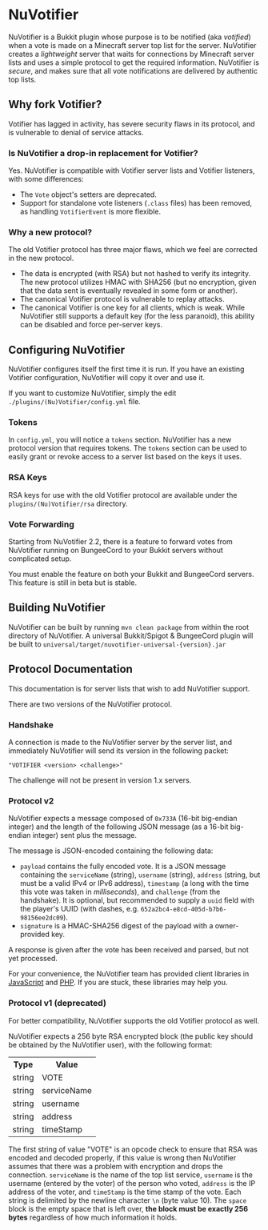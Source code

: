 # NuVotifier

NuVotifier is a Bukkit plugin whose purpose is to be notified (aka *votified*) when a vote is made on a Minecraft server top list for the server.  NuVotifier creates a *lightweight* server that waits for connections by Minecraft server lists and uses a simple protocol to get the required information.  NuVotifier is *secure*, and makes sure that all vote notifications are delivered by authentic top lists.

## Why fork Votifier?

Votifier has lagged in activity, has severe security flaws in its protocol, and is vulnerable to denial of service attacks.

### Is NuVotifier a drop-in replacement for Votifier?

Yes. NuVotifier is compatible with Votifier server lists and Votifier listeners, with some differences:

* The `Vote` object's setters are deprecated.
* Support for standalone vote listeners (`.class` files) has been removed, as handling `VotifierEvent` is more flexible.

### Why a new protocol?

The old Votifier protocol has three major flaws, which we feel are corrected in the new protocol.

* The data is encrypted (with RSA) but not hashed to verify its integrity. The new protocol utilizes HMAC with SHA256 (but no encryption, given that the data sent is eventually revealed in some form or another).
* The canonical Votifier protocol is vulnerable to replay attacks.
* The canonical Votifier is one key for all clients, which is weak. While NuVotifier still supports a default key (for the less paranoid), this ability can be disabled and force per-server keys.

## Configuring NuVotifier

NuVotifier configures itself the first time it is run. If you have an existing Votifier configuration, NuVotifier will copy it over and use it.

If you want to customize NuVotifier, simply the edit `./plugins/(Nu)Votifier/config.yml` file.

### Tokens

In `config.yml`, you will notice a `tokens` section. NuVotifier has a new protocol version that requires tokens. The `tokens` section can be used to easily grant or revoke access to a server list based on the keys it uses.

### RSA Keys

RSA keys for use with the old Votifier protocol are available under the `plugins/(Nu)Votifier/rsa` directory.

### Vote Forwarding

Starting from NuVotifier 2.2, there is a feature to forward votes from NuVotifier running on BungeeCord to your Bukkit servers without complicated setup.

You must enable the feature on both your Bukkit and BungeeCord servers. This feature is still in beta but is stable.

## Building NuVotifier

NuVotifier can be built by running `mvn clean package` from within the root directory of NuVotifier. A universal Bukkit/Spigot & BungeeCord plugin will be built to `universal/target/nuvotifier-universal-{version}.jar`

## Protocol Documentation

This documentation is for server lists that wish to add NuVotifier support.

There are two versions of the NuVotifier protocol.

### Handshake

A connection is made to the NuVotifier server by the server list, and immediately NuVotifier will send its version in the following packet:

	"VOTIFIER <version> <challenge>"

The challenge will not be present in version 1.x servers.

### Protocol v2

NuVotifier expects a message composed of `0x733A` (16-bit big-endian integer) and the length of the following JSON message (as a 16-bit big-endian integer) sent plus the message.

The message is JSON-encoded containing the following data:

* `payload` contains the fully encoded vote. It is a JSON message containing the `serviceName` (string), `username` (string), `address` (string, but must be a valid IPv4 or IPv6 address), `timestamp` (a long with the time this vote was taken in _milliseconds_), and `challenge` (from the handshake). It is optional, but recommended to supply a `uuid` field with the player's UUID (with dashes, e.g. `652a2bc4-e8cd-405d-b7b6-98156ee2dc09`).
* `signature` is a HMAC-SHA256 digest of the payload with a owner-provided key.

A response is given after the vote has been received and parsed, but not yet processed.

For your convenience, the NuVotifier team has provided client libraries in [JavaScript](https://github.com/NuVotifier/votifier2-js) and [PHP](https://github.com/NuVotifier/votifier2-php). If you are stuck, these libraries may help you.

### Protocol v1 (deprecated)

For better compatibility, NuVotifier supports the old Votifier protocol as well.

NuVotifier expects a 256 byte RSA encrypted block (the public key should be obtained by the NuVotifier user), with the following format:

<table>
  <tr>
	<th>Type</th>
	<th>Value</th>
  </tr>
  <tr>
	<td>string</td>
	<td>VOTE</td>
  </tr>
  <tr>
	<td>string</td>
	<td>serviceName</td>
  </tr>
  <tr>
	<td>string</td>
	<td>username</td>
  </tr>
  <tr>
	<td>string</td>
	<td>address</td>
  </tr>
  <tr>
	<td>string</td>
	<td>timeStamp</td>
  </tr>
</table>

The first string of value "VOTE" is an opcode check to ensure that RSA was encoded and decoded properly, if this value is wrong then NuVotifier assumes that there was a problem with encryption and drops the connection. `serviceName` is the name of the top list service, `username` is the username (entered by the voter) of the person who voted, `address` is the IP address of the voter, and `timeStamp` is the time stamp of the vote.  Each string is delimited by the newline character `\n` (byte value 10).  The `space` block is the empty space that is left over, **the block must be exactly 256 bytes** regardless of how much information it holds.